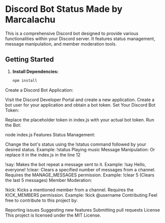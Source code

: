 # Discord Bot Status Made by Marcalachu
This is a comprehensive Discord bot designed to provide various functionalities within your Discord server. It features status management, message manipulation, and member moderation tools. 
## Getting Started
1. **Install Dependencies:**
   ```bash
   npm install
Create a Discord Bot Application:

Visit the Discord Developer Portal and create a new application.
Create a bot user for your application and obtain a bot token.
Set Your Discord Bot Token:

Replace the placeholder token in index.js with your actual bot token.
Run the Bot:

node index.js
Features
Status Management:

Change the bot's status using the !status command followed by your desired status.
Example: !status Playing music
Message Manipulation:
Or replace it in the index.js in the line 12

!say: Makes the bot repeat a message sent to it.
Example: !say Hello, everyone!
!clear: Clears a specified number of messages from a channel. Requires the MANAGE_MESSAGES permission.
Example: !clear 5 (Clears the last 5 messages)
Member Moderation:

!kick: Kicks a mentioned member from a channel. Requires the KICK_MEMBERS permission.
Example: !kick @username
Contributing
Feel free to contribute to this project by:

Reporting issues
Suggesting new features
Submitting pull requests
License
This project is licensed under the MIT License.

